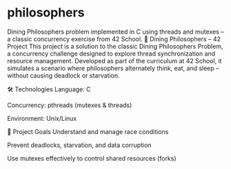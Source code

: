 # philosophers
Dining Philosophers problem implemented in C using threads and mutexes – a classic concurrency exercise from 42 School.
🧠 Dining Philosophers – 42 Project
This project is a solution to the classic Dining Philosophers Problem, a concurrency challenge designed to explore thread synchronization and resource management. Developed as part of the curriculum at 42 School, it simulates a scenario where philosophers alternately think, eat, and sleep – without causing deadlock or starvation.

🛠️ Technologies
Language: C

Concurrency: pthreads (mutexes & threads)

Environment: Unix/Linux

📌 Project Goals
Understand and manage race conditions

Prevent deadlocks, starvation, and data corruption

Use mutexes effectively to control shared resources (forks)
